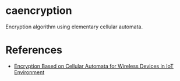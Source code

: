 # caencryption

Encryption algorithm using elementary cellular automata.

# References

* [Encryption Based on Cellular Automata for Wireless Devices in IoT Environment](./19736.pdf)
